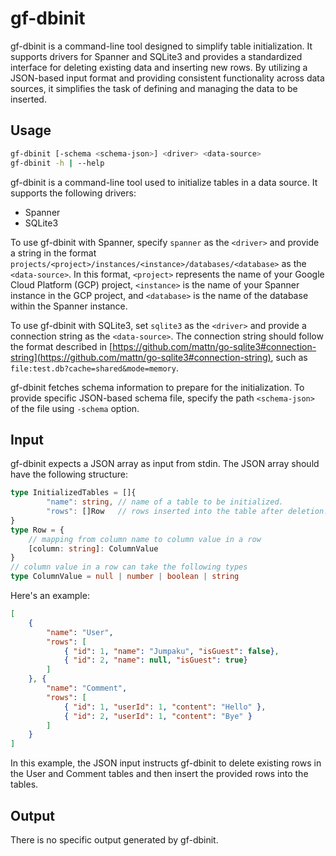 # gf-dbinit

gf-dbinit is a command-line tool designed to simplify table initialization. It supports drivers for Spanner and SQLite3 and provides a standardized interface for deleting existing data and inserting new rows. By utilizing a JSON-based input format and providing consistent functionality across data sources, it simplifies the task of defining and managing the data to be inserted.

## Usage

```sh
gf-dbinit [-schema <schema-json>] <driver> <data-source>
gf-dbinit -h | --help
```

gf-dbinit is a command-line tool used to initialize tables in a data source. It supports the following drivers:

- Spanner
- SQLite3

To use gf-dbinit with Spanner, specify `spanner` as the `<driver>` and provide a string in the format `projects/<project>/instances/<instance>/databases/<database>` as the `<data-source>`. In this format, `<project>` represents the name of your Google Cloud Platform (GCP) project, `<instance>` is the name of your Spanner instance in the GCP project, and `<database>` is the name of the database within the Spanner instance.

To use gf-dbinit with SQLite3, set `sqlite3` as the `<driver>` and provide a connection string as the `<data-source>`.
The connection string should follow the format described in [https://github.com/mattn/go-sqlite3#connection-string](https://github.com/mattn/go-sqlite3#connection-string), such as `file:test.db?cache=shared&mode=memory`.

gf-dbinit fetches schema information to prepare for the initialization. To provide specific JSON-based schema file, specify the path `<schema-json>` of the file using `-schema` option.

## Input

gf-dbinit expects a JSON array as input from stdin. The JSON array should have the following structure:

```ts
type InitializedTables = []{
        "name": string, // name of a table to be initialized.
        "rows": []Row   // rows inserted into the table after deletion.
}
type Row = { 
    // mapping from column name to column value in a row
    [column: string]: ColumnValue
}
// column value in a row can take the following types
type ColumnValue = null | number | boolean | string
```

Here's an example:
```json
[
    {
        "name": "User",
        "rows": [
            { "id": 1, "name": "Jumpaku", "isGuest": false},
            { "id": 2, "name": null, "isGuest": true}
        ]
    }, {
        "name": "Comment",
        "rows": [
            { "id": 1, "userId": 1, "content": "Hello" },
            { "id": 2, "userId": 1, "content": "Bye" }
        ]
    }
]
```

In this example, the JSON input instructs gf-dbinit to delete existing rows in the User and Comment tables and then insert the provided rows into the tables.

## Output

There is no specific output generated by gf-dbinit.